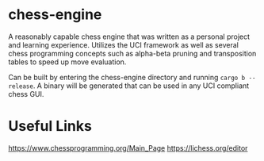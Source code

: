 # chess-engine

A reasonably capable chess engine that was written as a personal project and learning experience. 
Utilizes the UCI framework as well as several chess programming concepts such as alpha-beta pruning and transposition tables 
to speed up move evaluation. 

Can be built by entering the chess-engine directory and running `cargo b --release`. A binary will be generated that can be used in 
any UCI compliant chess GUI.

# Useful Links
https://www.chessprogramming.org/Main_Page
https://lichess.org/editor
